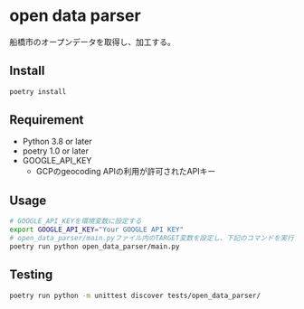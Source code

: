 # open data parser
船橋市のオープンデータを取得し、加工する。

## Install
```bash
poetry install
```

## Requirement
- Python 3.8 or later
- poetry 1.0 or later
- GOOGLE_API_KEY
    - GCPのgeocoding APIの利用が許可されたAPIキー

## Usage
```bash
# GOOGLE_API_KEYを環境変数に設定する
export GOOGLE_API_KEY="Your GOOGLE API KEY"
# open_data_parser/main.pyファイル内のTARGET変数を設定し、下記のコマンドを実行する
poetry run python open_data_parser/main.py
```

## Testing
```bash
poetry run python -m unittest discover tests/open_data_parser/
```

